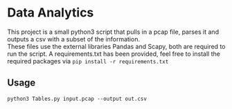 # Data Analytics
This project is a small python3 script that pulls in a pcap file, parses it
and outputs a csv with a subset of the information.  
These files use the external libraries Pandas and Scapy, both are required to
run the script. A requirements.txt has been provided, feel free to install the
required packages via `pip install -r requirements.txt`

## Usage
`python3 Tables.py input.pcap --output out.csv`